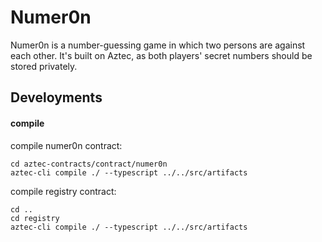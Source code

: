 # Numer0n

Numer0n is a number-guessing game in which two persons are against each other. It's built on Aztec, as both players' secret numbers should be stored privately.

## Develoyments

#### compile

compile numer0n contract:

```shell
cd aztec-contracts/contract/numer0n
aztec-cli compile ./ --typescript ../../src/artifacts
```

compile registry contract:

```shell
cd ..
cd registry
aztec-cli compile ./ --typescript ../../src/artifacts
```
